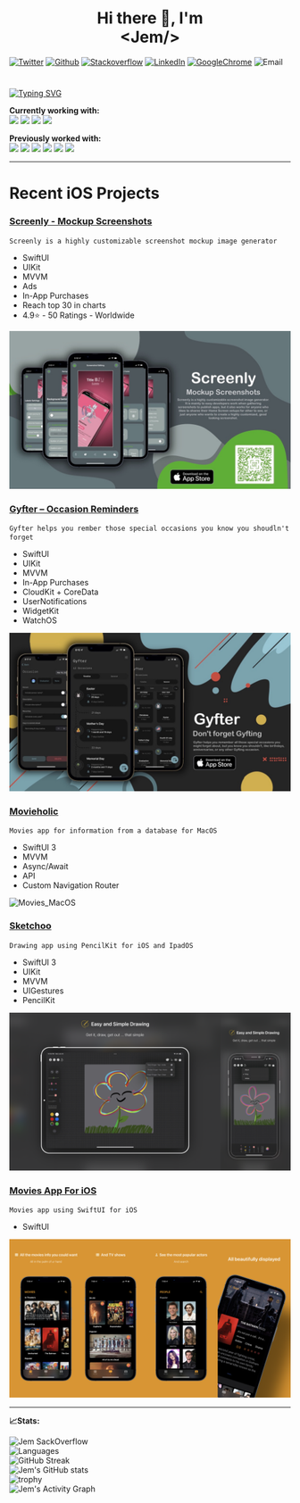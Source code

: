<h1 align=center>Hi there 👋, I'm <br> &lt;Jem/&gt;</h1>

[![Twitter](https://img.shields.io/badge/twitter-%20-blue?style=social&logo=twitter)](https://twitter.com/official_JemAl)
[![Github](https://img.shields.io/badge/Github-%20-blue?style=social&logo=github)](https://github.com/JemAlvarez)
[![Stackoverflow](https://img.shields.io/badge/Stackoverflow-%20-blue?style=social&logo=stackoverflow)](https://stackoverflow.com/users/13363630/bluestarxd)
[![LinkedIn](https://img.shields.io/badge/LinkedIn-%20-blue?style=social&logo=linkedin)](https://www.linkedin.com/in/jem-alvarez-046962164/)
[![GoogleChrome](https://img.shields.io/badge/website-%20-blue?style=social&logo=googlechrome)](https://www.jemalvarez.com)
![Email](https://img.shields.io/badge/Email-contact%40jemalvarez.com%20-blue)

#

[![Typing SVG](https://readme-typing-svg.herokuapp.com/?lines=iOS+developer;Web+developer;Game+developer;Three+years+of+experience)](https://git.io/typing-svg)

**Currently working with:**<br>
<img width="50" src="https://cdn.iconscout.com/icon/free/png-256/swift-13-722653.png" />
<img width="50" src="https://img.icons8.com/color/48/000000/swiftui.png" />
<img width="50" src="https://upload.wikimedia.org/wikipedia/en/0/0c/Xcode_icon.png" />
<img width="50" src="https://freepngimg.com/save/68525-apple-network-icons-ios-computer-iphone-graphics/1140x1140" />

**Previously worked with:**<br>
<img width="50" src="https://www.w3.org/html/logo/badge/html5-badge-h-solo.png" />
<img width="50" src="https://cdn.iconscout.com/icon/free/png-256/css3-9-1175237.png" />
<img width="50" src="https://icon-library.com/images/javascript-icon-png/javascript-icon-png-23.jpg" />
<img width="50" src="https://cdn4.iconfinder.com/data/icons/logos-3/600/React.js_logo-512.png" />
<img width="50" src="https://cdn.iconscout.com/icon/free/png-512/node-js-1174925.png" />
<img width="50" src="https://www.freeiconspng.com/uploads/c-logo-icon-18.png" />

---

# Recent iOS Projects

### [Screenly - Mockup Screenshots](https://apps.apple.com/us/app/screenly-mockup-screenshots/id1592798429)
```
Screenly is a highly customizable screenshot mockup image generator
```
* SwiftUI
* UIKit
* MVVM
* Ads
* In-App Purchases
* Reach top 30 in charts
* 4.9⭐ - 50 Ratings - Worldwide

![Screenly](./Screenly/06.png)

### [Gyfter – Occasion Reminders](https://apps.apple.com/us/app/id1615132443)
```
Gyfter helps you rember those special occasions you know you shoudln't forget
```
* SwiftUI
* UIKit
* MVVM
* In-App Purchases
* CloudKit + CoreData
* UserNotifications
* WidgetKit
* WatchOS

![Gyfter](./Gyfter/01.png)

### [Movieholic](https://github.com/JemAlvarez/Movieholic)
```
Movies app for information from a database for MacOS
```
* SwiftUI 3
* MVVM
* Async/Await
* API
* Custom Navigation Router

![Movies_MacOS](./Movies_MacOS/01.png)

### [Sketchoo](https://github.com/JemAlvarez/Sketchoo)
```
Drawing app using PencilKit for iOS and IpadOS
```
* SwiftUI 3
* UIKit
* MVVM
* UIGestures
* PencilKit

![Drawing](./Drawing/03.png)

### [Movies App For iOS](https://github.com/JemAlvarez/iOS-Movies)
```
Movies app using SwiftUI for iOS
```
* SwiftUI

![Movies_iOS](./Movies_iOS/05.PNG)

---

**📈Stats:**

![Jem SackOverflow](https://github-readme-stackoverflow.vercel.app/?userID=13363630&theme=dark&layout=compact)<br>
![Languages](https://github-readme-stats.vercel.app/api/top-langs?username=jemalvarez&show_icons=true&layout=compact&theme=prussian)<br>
![GitHub Streak](https://github-readme-streak-stats.herokuapp.com/?user=JemAlvarez&theme=prussian)<br>
![Jem's GitHub stats](https://github-readme-stats.vercel.app/api?username=JemAlvarez&show_icons=true&theme=prussian)<br>
![trophy](https://github-profile-trophy.vercel.app/?username=JemAlvarez&theme=nord)<br>
![Jem's Activity Graph](https://activity-graph.herokuapp.com/graph?username=jemalvarez&theme=react-dark)
